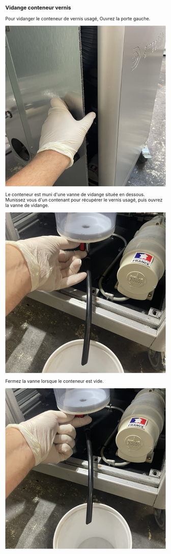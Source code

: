 ### Vidange conteneur vernis

Pour vidanger le conteneur de vernis usagé, Ouvrez la porte gauche.

![Ouverture de la porte gauche](open_left_door.png)

Le conteneur est muni d'une vanne de vidange située en dessous. Munissez vous d'un contenant pour récupérer le vernis usagé, puis ouvrez la vanne de vidange.

![Ouverture de la vanne de vidange](drain_valve_open.png)

Fermez la vanne lorsque le conteneur est vide.

![Fermeture de la vanne de vidange](drain_valve_closed.png)
